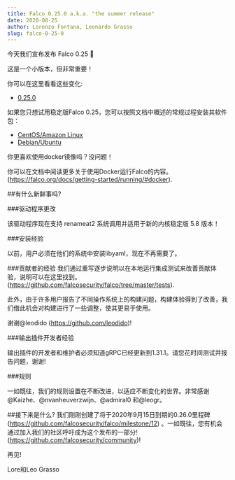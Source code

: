 ```yaml
---
title: Falco 0.25.0 a.k.a. "the summer release"
date: 2020-08-25
author: Lorenzo Fontana, Leonardo Grasso
slug: falco-0-25-0
---
```



今天我们宣布发布 Falco 0.25 🥳


这是一个小版本，但非常重要！

你可以在这里看看这些变化:

- [0.25.0](https://github.com/falcosecurity/falco/releases/tag/0.25.0)

如果您只想试用稳定版Falco 0.25，您可以按照文档中概述的常规过程安装其软件包：

- [CentOS/Amazon Linux](https://falco.org/docs/getting-started/installation/#centos-rhel)
- [Debian/Ubuntu](https://falco.org/docs/getting-started/installation/#debian)

你更喜欢使用docker镜像吗？没问题！

你可以在文档中阅读更多关于使用Docker运行Falco的内容。(https://falco.org/docs/getting-started/running/#docker).

##有什么新鲜事吗?

###驱动程序更改

该驱动程序现在支持 renameat2 系统调用并适用于新的内核稳定版 5.8 版本！

###安装经验

以前，用户必须在他们的系统中安装libyaml，现在不再需要了。

###贡献者的经验
我们通过重写逐步说明以在本地运行集成测试来改善贡献体验，说明可以在这里找到。(https://github.com/falcosecurity/falco/tree/master/tests).

此外，由于许多用户报告了不同操作系统上的构建问题，构建体验得到了改善，我们借此机会对构建进行了一些调整，使其更易于使用。

谢谢@leodido (https://github.com/leodido)!

###输出插件开发者经验

输出插件的开发者和维护者必须知道gRPC已经更新到1.31.1。请您花时间测试并报告问题，谢谢!

###规则

一如既往，我们的规则设置在不断改进，以适应不断变化的世界。非常感谢@Kaizhe、@nvanheuverzwijn、@admiral0 和@leogr。



##接下来是什么?
我们刚刚创建了将于2020年9月15日到期的0.26.0里程碑(https://github.com/falcosecurity/falco/milestone/12) 。一如既往，您有机会通过加入我们的社区呼吁成为这个发布的一部分!(https://github.com/falcosecurity/community)!

再见!

Lore和Leo Grasso

